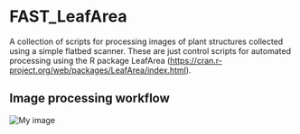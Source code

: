 # FAST_LeafArea
A collection of scripts for processing images of plant structures collected using a simple flatbed scanner. These are just control scripts for automated processing using the R package LeafArea (https://cran.r-project.org/web/packages/LeafArea/index.html).

## Image processing workflow
![My image](edwardpmorris.github.com/FAST_LeafArea/mindMap_LeafArea.jpg)

